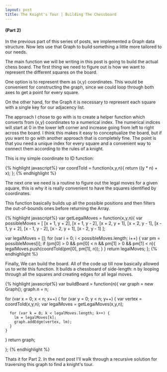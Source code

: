 ```yaml
---
layout: post
title: The Knight's Tour | Building The Chessboard
---
```

#### (Part 2)

In the previous part of this series of posts, we implemented a Graph data structure. Now lets use that Graph to build something a little more tailored to our needs.

The main function we will be writing in this post is going to build the actual chess board.  The first thing we need to figure out is how we want to represent the different squares on the board.

One option is to represent them as (x,y) coordinates. This would be convenient for constructing the graph, since we could loop through both axes to get a point for every square.

On the other hand, for the Graph it is necessary to represent each square with a single key for our adjacency list.

The approach I chose to go with is to create a helper function which converts from (x,y) coordinates to a numerical index. The numerical indices will start at 0 in the lower left corner and increase going from left to right across the board. I think this makes it easy to conceptualize the board, but if you want to go with another approach that is completely fine. The point is that you need a unique index for every square and a convenient way to connect them according to the rules of a knight.

This is my simple coordinate to ID function:

{% highlight javascript%}
var coordToId = function(x,y,n){
  return ((y * n) + x);
};
{% endhighlight %}

The next one we need is a routine to figure out the legal moves for a given square, this is why it is really convenient to have the squares identified by coordinates.

This function basically builds up all the possible positions and then filters the out-of-bounds ones before returning the Array.

{% highlight javascript%}
var getLegalMoves = function(x,y,n){
  var possibleMoves = [
    [x + 1, y + 2],
    [x + 1, y - 2],
    [x + 2, y + 1],
    [x + 2, y - 1],
    [x - 1, y + 2],
    [x - 1, y - 2],
    [x - 2, y + 1],
    [x - 2, y - 1]
  ];

  var legalMoves = [];
  for (var i = 0; i < possibleMoves.length; i++) {
    var pm = possibleMoves[i];
    if (pm[0] > 0 && pm[0] < n && pm[1] > 0 && pm[1] < n){
      legalMoves.push(coordToId(pm[0], pm[1], n));
    }
  }
  return legalMoves;
};
{% endhighlight %}

Finally, We can build the board. All of the code up till now basically allowed us to write this function. It builds a chessboard of side-length: n by looping through all the squares and creating edges for all legal moves.

{% highlight javascript%}
var buildBoard = function(n){
  var graph = new Graph();
  graph.n = n;

  for (var x = 0; x < n; x++) {
    for (var y = 0; y < n; y++) {
      var vertex = coordToId(x,y,n);
      var legalMoves = getLegalMoves(x,y,n);

      for (var k = 0; k < legalMoves.length; k++) {
        lm = legalMoves[k];
        graph.addEdge(vertex, lm);
      }
    }
  }
  return graph;

};
{% endhighlight %}

Thats it for Part 2. In the next post I'll walk through a recursive solution for traversing this graph to find a knight's tour.
